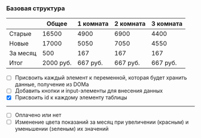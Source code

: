 ### Базовая структура
|   |Общее|1 комната|2 комната|3 комната|
|---|---|---|---|---|
|Старые|16500|4900|6900|4400|
|Новые |17000|5050|7050|4550|
|За месяц|500|167|167|167|
|Итог|2000 руб.|667 руб.|667 руб.|667 руб.|

- [ ] Присвоить каждый элемент к переменной, которая будет хранить данные, получение из DOMа
- [ ] Добавить кнопки и input-элементы для внесения данных
- [x] Присвоить id к каждому элементу таблицы 
---
- [ ] Оплачено или нет
- [ ] Изменение цвета показаний за месяц при увеличении (красным) и уменьшении (зеленым) их значений
